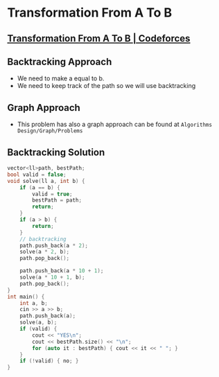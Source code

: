 # Transformation From A To B
## [Transformation From A To B | Codeforces](https://codeforces.com/contest/727/problem/A)

## Backtracking Approach 
- We need to make a equal to b.
- We need to keep track of the path so we will use backtracking

## Graph Approach
- This problem has also a graph approach can be found at `Algorithms Design/Graph/Problems`

## Backtracking Solution
```cpp
vector<ll>path, bestPath;
bool valid = false;
void solve(ll a, int b) {
    if (a == b) {
        valid = true;
        bestPath = path;
        return;
    }
    if (a > b) {
        return;
    }
    // backtracking 
    path.push_back(a * 2);
    solve(a * 2, b);
    path.pop_back();

    path.push_back(a * 10 + 1);
    solve(a * 10 + 1, b);
    path.pop_back();
}
int main() {
    int a, b;
    cin >> a >> b; 
    path.push_back(a);
    solve(a, b);
    if (valid) {
        cout << "YES\n";
        cout << bestPath.size() << "\n";
        for (auto it : bestPath) { cout << it << " "; }
    }
    if (!valid) { no; }
}
```
